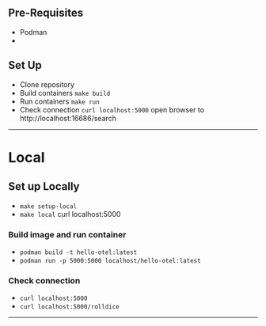 ## Pre-Requisites

* Podman 
* 


## Set Up 

* Clone repository
* Build containers `make build` 
* Run containers `make run`
* Check connection
    `curl localhost:5000`
    open browser to http://localhost:16686/search

---
# Local 

## Set up Locally
* `make setup-local`
* `make local` 
    curl localhost:5000

### Build image and run container

* `podman build -t hello-otel:latest` 
* `podman run -p 5000:5000 localhost/hello-otel:latest`

### Check connection

* `curl localhost:5000`
* `curl localhost:5000/rolldice`

--- 
